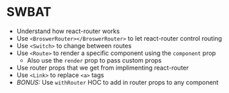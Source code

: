 # SWBAT
* Understand how react-router works
* Use `<BroswerRouter></BroswerRouter>` to let react-router control routing
* Use `<Switch>` to change between routes
* Use `<Route>` to render a specific component using the `component` prop
  * Also use the `render` prop to pass custom props
* Use router props that we get from implimenting react-router
* Use `<Link>` to replace `<a>` tags
* *BONUS:* Use `withRouter` HOC to add in router props to any component
